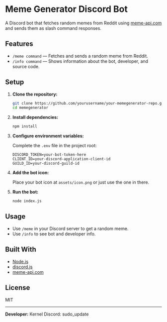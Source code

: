 # Meme Generator Discord Bot

A Discord bot that fetches random memes from Reddit using [meme-api.com](https://meme-api.com/gimme) and sends them as slash command responses.

## Features

- `/meme command` — Fetches and sends a random meme from Reddit.
- `/info command` — Shows information about the bot, developer, and source code.

## Setup

1. **Clone the repository:**
   ```bash
   git clone https://github.com/yourusername/your-memegenerator-repo.git
   cd memegenerator
   ```

2. **Install dependencies:**
   ```bash
   npm install
   ```

3. **Configure environment variables:**

   Complete the `.env` file in the project root:
   ```
   DISCORD_TOKEN=your-bot-token-here
   CLIENT_ID=your-discord-application-client-id
   GUILD_ID=your-discord-guild-id
   ```

4. **Add the bot icon:**

   Place your bot icon at `assets/icon.png` or just use the one in there.

5. **Run the bot:**
   ```bash
   node index.js
   ```

## Usage

- Use `/meme` in your Discord server to get a random meme.
- Use `/info` to see bot and developer info.

## Built With

- [Node.js](https://nodejs.org/)
- [discord.js](https://discord.js.org/)
- [meme-api.com](https://meme-api.com/)

## License

MIT

---
**Developer:** Kernel Discord: sudo_update
